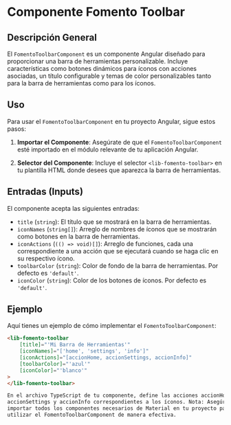 # Componente Fomento Toolbar

## Descripción General

El `FomentoToolbarComponent` es un componente Angular diseñado para proporcionar una barra de herramientas personalizable. Incluye características como botones dinámicos para íconos con acciones asociadas, un título configurable y temas de color personalizables tanto para la barra de herramientas como para los íconos.

## Uso

Para usar el `FomentoToolbarComponent` en tu proyecto Angular, sigue estos pasos:

1. **Importar el Componente**: Asegúrate de que el `FomentoToolbarComponent` esté importado en el módulo relevante de tu aplicación Angular.

2. **Selector del Componente**: Incluye el selector `<lib-fomento-toolbar>` en tu plantilla HTML donde desees que aparezca la barra de herramientas.

## Entradas (Inputs)

El componente acepta las siguientes entradas:

- `title` (`string`): El título que se mostrará en la barra de herramientas.
- `iconNames` (`string[]`): Arreglo de nombres de íconos que se mostrarán como botones en la barra de herramientas.
- `iconActions` (`(() => void)[]`): Arreglo de funciones, cada una correspondiente a una acción que se ejecutará cuando se haga clic en su respectivo ícono.
- `toolbarColor` (`string`): Color de fondo de la barra de herramientas. Por defecto es `'default'`.
- `iconColor` (`string`): Color de los botones de íconos. Por defecto es `'default'`.

## Ejemplo

Aquí tienes un ejemplo de cómo implementar el `FomentoToolbarComponent`:

```html
<lib-fomento-toolbar
	[title]="'Mi Barra de Herramientas'"
	[iconNames]="['home', 'settings', 'info']"
	[iconActions]="[accionHome, accionSettings, accionInfo]"
	[toolbarColor]="'azul'"
	[iconColor]="'blanco'"
>
</lib-fomento-toolbar>

En el archivo TypeScript de tu componente, define las acciones accionHome,
accionSettings y accionInfo correspondientes a los íconos. Nota: Asegúrate de
importar todos los componentes necesarios de Material en tu proyecto para
utilizar el FomentoToolbarComponent de manera efectiva.
```
